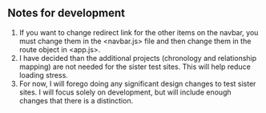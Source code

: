 ## Notes for development

1. If you want to change redirect link for the other items on the navbar, you must change them in the <navbar.js> file and then change them in the route object in <app.js>.
2. I have decided than the additional projects (chronology and relationship mapping) are not needed for the sister test sites. This will help reduce loading stress. 
3. For now, I will forego doing any significant design changes to test sister sites. I will focus solely on development, but will include enough changes that there is a distinction.